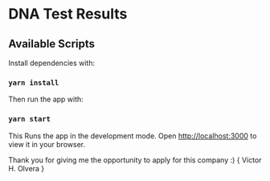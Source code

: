 # DNA Test Results

## Available Scripts

Install dependencies with:
### `yarn install`

Then run the app with:
### `yarn start`

This Runs the app in the development mode.
Open [http://localhost:3000](http://localhost:3000) to view it in your browser.

Thank you for giving me the opportunity to apply for this company :)
{ Víctor H. Olvera }
